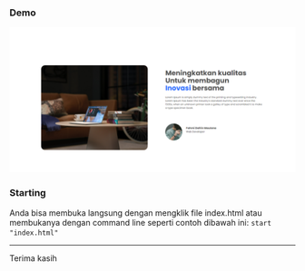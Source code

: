 ### Demo

<img src="assets/img/img-demo.png">

### Starting

Anda bisa membuka langsung dengan mengklik file index.html atau membukanya dengan command line seperti contoh dibawah ini: 
`start "index.html"`

<hr>

Terima kasih